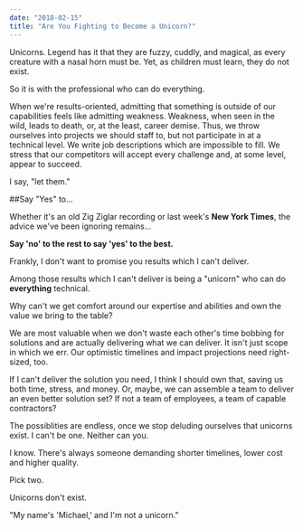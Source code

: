 ```yaml
---
date: "2018-02-15"
title: "Are You Fighting to Become a Unicorn?"
---
```


Unicorns. Legend has it that they are fuzzy, cuddly, and magical, as every creature with a nasal horn must be. Yet, as children must learn, they do not exist.

So it is with the professional who can do everything. 

When we're results-oriented, admitting that something is outside of our capabilities feels like admitting weakness. Weakness, when seen in the wild, leads to death, or, at the least, career demise. Thus, we throw ourselves into projects we should staff to, but not participate in at a technical level. We write job descriptions which are impossible to fill. We stress that our competitors will accept every challenge and, at some level, appear to succeed. 

I say, "let them." 

##Say "Yes" to...

Whether it's an old Zig Ziglar recording or last week's **New York Times**, the advice we've been ignoring remains...

**Say 'no' to the rest to say 'yes' to the best.**

Frankly, I don't want to promise you results which I can't deliver. 

Among those results which I can't deliver is being a "unicorn" who can do **everything** technical.  

Why can't we get comfort around our expertise and abilities and own the value we bring to the table?

We are most valuable when we don't waste each other's time bobbing for solutions and are actually delivering what we can deliver. It isn't just scope in which we err. Our optimistic timelines and impact projections need right-sized, too. 

If I can't deliver the solution you need, I think I should own that, saving us both time, stress, and money. Or, maybe, we can assemble a team to deliver an even better solution set? If not a team of employees, a team of capable contractors? 

The possiblities are endless, once we stop deluding ourselves that unicorns exist. I can't be one. Neither can you. 

I know. There's always someone demanding shorter timelines, lower cost and higher quality. 

Pick two.

Unicorns don't exist.

"My name's 'Michael,' and I'm not a unicorn."  

 
